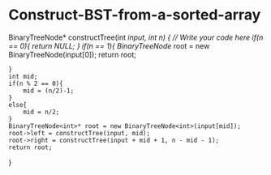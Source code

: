 # Construct-BST-from-a-sorted-array
BinaryTreeNode<int>* constructTree(int *input, int n) {
	// Write your code here
	if(n == 0){
		return NULL;
	}
	if(n == 1){
			BinaryTreeNode<int>* root = new BinaryTreeNode<int>(input[0]);
			return root;

	}
	int mid;
	if(n % 2 == 0){
		mid = (n/2)-1;
	}
	else{
		mid = n/2;
	}
	BinaryTreeNode<int>* root = new BinaryTreeNode<int>(input[mid]);
	root->left = constructTree(input, mid);
	root->right = constructTree(input + mid + 1, n - mid - 1);
	return root;
}
